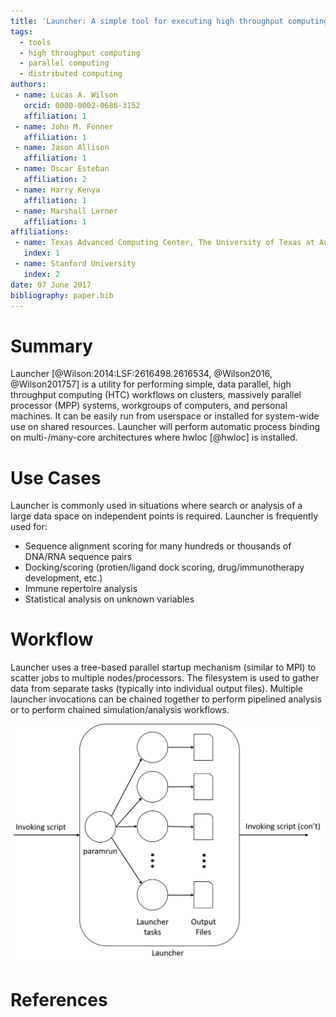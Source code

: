```yaml
---
title: 'Launcher: A simple tool for executing high throughput computing workloads'
tags:
  - tools
  - high throughput computing
  - parallel computing
  - distributed computing
authors:
 - name: Lucas A. Wilson
   orcid: 0000-0002-0686-3152
   affiliation: 1
 - name: John M. Fonner
   affiliation: 1
 - name: Jason Allison
   affiliation: 1
 - name: Oscar Esteban
   affiliation: 2
 - name: Harry Kenya
   affiliation: 1
 - name: Marshall Lerner
   affiliation: 1
affiliations:
 - name: Texas Advanced Computing Center, The University of Texas at Austin
   index: 1
 - name: Stanford University
   index: 2
date: 07 June 2017
bibliography: paper.bib
---
```


# Summary
Launcher [@Wilson:2014:LSF:2616498.2616534, @Wilson2016, @Wilson201757] is a utility for performing simple, data parallel, 
high throughput computing (HTC) workflows on clusters, massively parallel processor (MPP) systems, workgroups of computers, 
and personal machines. It can be easily run from userspace or installed for system-wide use on shared resources. Launcher 
will perform automatic process binding on multi-/many-core architectures where hwloc [@hwloc] is installed.

# Use Cases
Launcher is commonly used in situations where search or analysis of a large data space on independent points is required. 
Launcher is frequently used for:

* Sequence alignment scoring for many hundreds or thousands of DNA/RNA sequence pairs
* Docking/scoring (protien/ligand dock scoring, drug/immunotherapy development, etc.)
* Immune repertoire analysis
* Statistical analysis on unknown variables

# Workflow
Launcher uses a tree-based parallel startup mechanism (similar to MPI) to scatter jobs to multiple nodes/processors. The filesystem is used to gather data from separate tasks (typically into individual output files). Multiple launcher invocations can be chained together to perform pipelined analysis or to perform chained simulation/analysis workflows.

![launcher workflow](launcher_workflow.png "Launcher Workflow")

# References
